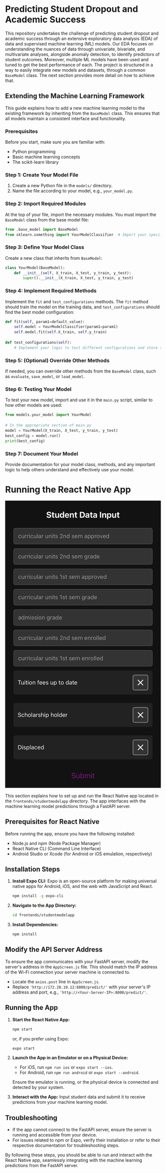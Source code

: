 # Predicting Student Dropout and Academic Success
This repository undertakes the challenge of predicting student dropout and academic success through an extensive exploratory data analysis (EDA) of data and supervised machine learning (ML) models.
Our EDA focuses on understanding the nuances of data through univariate, bivariate, and multivariate analyses, alongside anomaly detection, to identify predictors of student outcomes.
Moreover, multiple ML models have been used and tuned to get the best performance of each. 
The project is structured in a way to easily integrate new models and datasets, through a common `BaseModel` class. The next section provides more detail on how to achieve that.
## Extending the Machine Learning Framework

This guide explains how to add a new machine learning model to the existing framework by inheriting from the `BaseModel` class. This ensures that all models maintain a consistent interface and functionality.

### Prerequisites

Before you start, make sure you are familiar with:
- Python programming
- Basic machine learning concepts
- The scikit-learn library

### Step 1: Create Your Model File

1. Create a new Python file in the `models/` directory.
2. Name the file according to your model, e.g., `your_model.py`.

### Step 2: Import Required Modules

At the top of your file, import the necessary modules. You must import the `BaseModel` class from the base model file:

```python
from .base_model import BaseModel
from sklearn.something import YourModelClassifier  # Import your specific model class from scikit-learn or another library
```

### Step 3: Define Your Model Class

Create a new class that inherits from `BaseModel`:

```python
class YourModel(BaseModel):
    def __init__(self, X_train, X_test, y_train, y_test):
        super().__init__(X_train, X_test, y_train, y_test)
```

### Step 4: Implement Required Methods

Implement the `fit` and `test_configurations` methods. The `fit` method should train the model on the training data, and `test_configurations` should find the best model configuration:

```python
def fit(self, param1=default_value):
    self.model = YourModelClassifier(param1=param1)
    self.model.fit(self.X_train, self.y_train)

def test_configurations(self):
    # Implement your logic to test different configurations and store the best result in self.results
```

### Step 5: (Optional) Override Other Methods

If needed, you can override other methods from the `BaseModel` class, such as `evaluate`, `save_model`, or `load_model`.

### Step 6: Testing Your Model

To test your new model, import and use it in the `main.py` script, similar to how other models are used:

```python
from models.your_model import YourModel

# In the appropriate section of main.py
model = YourModel(X_train, X_test, y_train, y_test)
best_config = model.run()
print(best_config)
```

### Step 7: Document Your Model

Provide documentation for your model class, methods, and any important logic to help others understand and effectively use your model.

# Running the React Native App

![Image](./frontEnds/StudentModelApp/images/ui1.jpeg " UI Image")


This section explains how to set up and run the React Native app located in the `frontends/studentmodelapp` directory. The app interfaces with the machine learning model predictions through a FastAPI server.

## Prerequisites for React Native

Before running the app, ensure you have the following installed:
- Node.js and npm (Node Package Manager)
- React Native CLI (Command Line Interface)
- Android Studio or Xcode (for Android or iOS emulation, respectively)

## Installation Steps

1. **Install Expo CLI:** Expo is an open-source platform for making universal native apps for Android, iOS, and the web with JavaScript and React.

    ```bash
    npm install -g expo-cli
    ```

2. **Navigate to the App Directory:**

    ```bash
    cd frontends/studentmodelapp
    ```

3. **Install Dependencies:**

    ```bash
    npm install
    ```

## Modify the API Server Address

To ensure the app communicates with your FastAPI server, modify the server's address in the `AppScreen.js` file. This should match the IP address of the Wi-Fi connection your server machine is connected to.

- Locate the `axios.post` line in `AppScreen.js`.
- Replace `'http://172.20.10.12:8000/predict/'` with your server's IP address and port, e.g., `'http://<Your-Server-IP>:8000/predict/'`.

## Running the App

1. **Start the React Native App:**

    ```bash
    npm start
    ```

    or, if you prefer using Expo:

    ```bash
    expo start
    ```

2. **Launch the App in an Emulator or on a Physical Device:**

    - For iOS, run `npm run ios` or `expo start --ios`.
    - For Android, run `npm run android` or `expo start --android`.

    Ensure the emulator is running, or the physical device is connected and detected by your system.

3. **Interact with the App:** Input student data and submit it to receive predictions from your machine learning model.

## Troubleshooting

- If the app cannot connect to the FastAPI server, ensure the server is running and accessible from your device.
- For issues related to npm or Expo, verify their installation or refer to their respective documentation for troubleshooting steps.

By following these steps, you should be able to run and interact with the React Native app, seamlessly integrating with the machine learning predictions from the FastAPI server.
